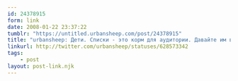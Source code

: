 ```yaml
---
id: 24378915
form: link
date: 2008-01-22 23:37:22
tumblr: "https://untitled.urbansheep.com/post/24378915"
title: "urbansheep: Дети. Списки - это корм для аудитории. Давайте им выводы. Люди ничего не запоминают на слух! Иначе они умрут. Лекция.  Пц. О, ещё слайд..."
linkurl: http://twitter.com/urbansheep/statuses/628573342
tags:
    - post
layout: post-link.njk
---
```


